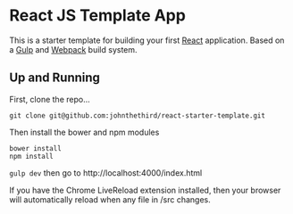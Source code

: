 
# React JS Template App

This is a starter template for building your first [React](http://facebook.github.io/react/) application. Based on a [Gulp](http://gulpjs.com/) and [Webpack](http://webpack.github.io/) build system.

## Up and Running
First, clone the repo...

`git clone git@github.com:johnthethird/react-starter-template.git`

Then install the bower and npm modules

```
bower install
npm install
```

`gulp dev` then go to http://localhost:4000/index.html

If you have the Chrome LiveReload extension installed, then your browser will automatically reload when any file in /src changes.



